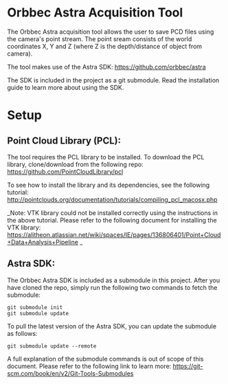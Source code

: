 # Orbbec Astra Acquisition Tool

The Orbbec Astra acquisition tool allows the user to save PCD files using the camera's point stream. The point sream consists of the world coordinates X, Y and Z (where Z is the depth/distance of object from camera). 

The tool makes use of the Astra SDK:
https://github.com/orbbec/astra

The SDK is included in the project as a git submodule. Read the installation guide to learn more about using the SDK.

# Setup

## Point Cloud Library (PCL):

The tool requires the PCL library to be installed. To download the PCL library, clone/download from the following repo:
https://github.com/PointCloudLibrary/pcl

To see how to install the library and its dependencies, see the following tutorial:
http://pointclouds.org/documentation/tutorials/compiling_pcl_macosx.php

_Note: VTK library could not be installed correctly using the instructions in the above tutorial. Please refer to the following document for installing the VTK library:
https://alitheon.atlassian.net/wiki/spaces/IE/pages/136806401/Point+Cloud+Data+Analysis+Pipeline
_

## Astra SDK:

The Orbbec Astra SDK is included as a submodule in this project. After you have cloned the repo, simply run the following two commands to fetch the submodule:

```
git submodule init
git submodule update
```

To pull the latest version of the Astra SDK, you can update the submodule as follows:

```
git submodule update --remote
```

A full explanation of the submodule commands is out of scope of this document. Please refer to the following link to learn more:
https://git-scm.com/book/en/v2/Git-Tools-Submodules


